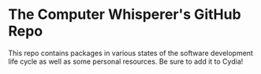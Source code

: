 # The Computer Whisperer's GitHub Repo
This repo contains packages in various states of the software development life cycle as well as some personal resources. Be sure to add it to Cydia!